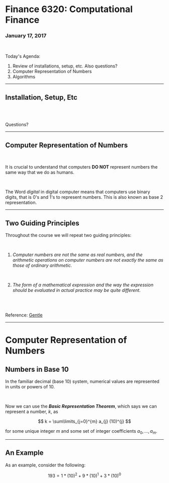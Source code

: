 # Finance 6320: Computational Finance

### January 17, 2017

<br>

Today's Agenda:

1. Review of installations, setup, etc. Also questions?
2. Computer Representation of Numbers
3. Algorithms

---

## Installation, Setup, Etc

<br>
<br>

Questions?

___

## Computer Representation of Numbers

<br>

It is crucial to understand that computers __DO NOT__ represent numbers the same way that we do as humans. 

<br>

The Word _digital_ in digital computer means that computers use binary digits, that is 0's and 1's to represent numbers. This is also known as base 2 representation.

___

## Two Guiding Principles

Throughout the course we will repeat two guiding principles:

<br>

1. _Computer numbers are not the same as real numbers, and the arithmetic operations on computer numbers are not exactly the same as those of ordinary arithmetic._

<br>

2. _The form of a mathematical expression and the way the expression should be evaluated in actual practice may be quite different._

<br>
<br>

Reference: [Gentle](https://goo.gl/knKqZ7)


---

# Computer Representation of Numbers

## Numbers in Base 10

In the familiar decimal (base 10) system, numerical values are represented in units or powers of 10. 

<br>

Now we can use the ___Basic Representation Theorem___, which says we can represent a number, $k$, as

$$
k = \sum\limits_{j=0}^{m} a_{j} (10)^{j}
$$

for some unique integer $m$ and some set of integer coefficients ${a_{0}, \ldots, a_{m}}$.

---

## An Example

As an example, consider the following:

$$
193 = 1 \ast (10)^{2} + 9 \ast (10)^{1} + 3 \ast (10)^0
$$


